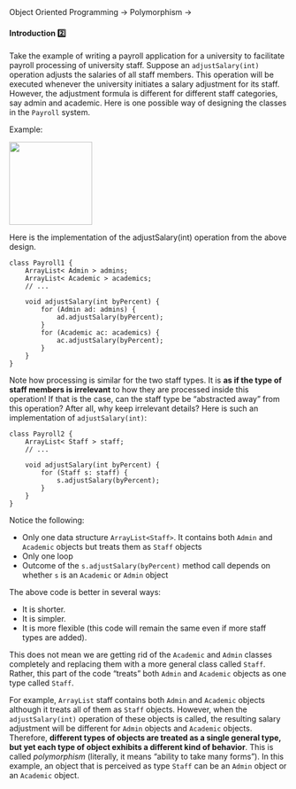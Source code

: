 <link rel="stylesheet" href="{{baseUrl}}/css/textbook.css">

<div class="website-content">

<div id="path">Object Oriented Programming &rarr; Polymorphism &rarr;</div>

<div id="title">

#### Introduction :two:

</div>

<div id="body">

<tip-box type="primary">

<include src="../../../common/definitions.md#def-polymorphism" />

</tip-box>

Take the example of writing a payroll application for a university to facilitate payroll processing of university staff. Suppose an `adjustSalary(int)` operation adjusts the salaries of all staff members. This operation will be executed whenever the university initiates a salary adjustment for its staff. However, the adjustment formula is different for different staff categories, say admin and academic. Here is one possible way of designing the classes in the `Payroll` system.

<tip-box>

Example:

<img src="{{baseUrl}}/oopDesign/polymorphism/introduction/images/payroll.png" height="150" />
<p/>

Here is the implementation of the adjustSalary(int) operation from the above design.

```
class Payroll1 {
    ArrayList< Admin > admins;
    ArrayList< Academic > academics;
    // ...

    void adjustSalary(int byPercent) {
        for (Admin ad: admins) {
            ad.adjustSalary(byPercent);
        }
        for (Academic ac: academics) {
            ac.adjustSalary(byPercent);
        }
    }
}
```

</tip-box>

Note how processing is similar for the two staff types. It is **as if the type of staff members is irrelevant** to how they are processed inside this operation! If that is the case, can the staff type be “abstracted away” from this operation? After all, why keep irrelevant details? Here is such an implementation of `adjustSalary(int)`:

<tip-box>

```
class Payroll2 {
    ArrayList< Staff > staff;
    // ...

    void adjustSalary(int byPercent) {
        for (Staff s: staff) {
            s.adjustSalary(byPercent);
        }
    }
}
```

Notice the following:
* Only one data structure `ArrayList<Staff>`. It contains both `Admin` and `Academic` objects but treats them as `Staff` objects
* Only one loop
* Outcome of the `s.adjustSalary(byPercent)` method call depends on whether `s` is an `Academic` or `Admin` object

</tip-box>

The above code is better in several ways:

* It is shorter.
* It is simpler.
* It is more flexible (this code will remain the same even if more staff types are added).

</tip-box>

This does not mean we are getting rid of the `Academic` and `Admin` classes completely and replacing them with a more general class called `Staff`. Rather, this part of the code “treats” both `Admin` and `Academic` objects as one type called `Staff`.

For example, `ArrayList` staff contains both `Admin` and `Academic` objects although it treats all of them as `Staff` objects. However, when the `adjustSalary(int)` operation of these objects is called, the resulting salary adjustment will be different for `Admin` objects and `Academic` objects. Therefore, **different types of objects are treated as a single general type, but yet each type of object exhibits a different kind of behavior**. This is called _polymorphism_ (literally, it means “ability to take many forms”). In this example, an object that is perceived as type `Staff` can be an `Admin` object or an `Academic` object.


</div>

<div id="extras">
<div>

</div>
